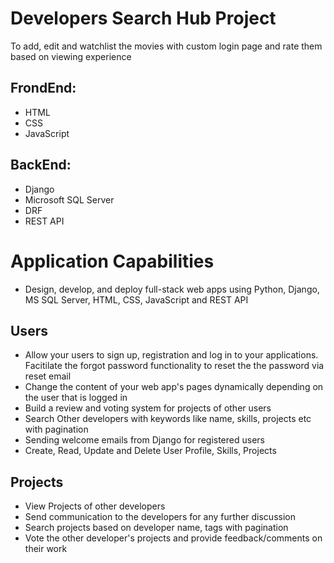 # Developers Search Hub Project
To add, edit and watchlist the movies with custom login page and rate them based on viewing experience

## FrondEnd:
 - HTML
 - CSS
 - JavaScript
 
## BackEnd:
 - Django
 - Microsoft SQL Server
 - DRF
 - REST API

# Application Capabilities
- Design, develop, and deploy full-stack web apps using Python, Django, MS SQL Server, HTML, CSS, JavaScript and REST API
## Users
 - Allow your users to sign up, registration and log in to your applications. Facitilate the forgot password functionality to reset the the password via reset email
 - Change the content of your web app's pages dynamically depending on the user that is logged in
 - Build a review and voting system for projects of other users
 - Search Other developers with keywords like name, skills, projects etc with pagination
 - Sending welcome emails from Django for registered users
 - Create, Read, Update and Delete User Profile, Skills, Projects
## Projects
 - View Projects of other developers
 - Send communication to the developers for any further discussion
 - Search projects based on developer name, tags with pagination
 - Vote the other developer's projects and provide feedback/comments on their work
  
